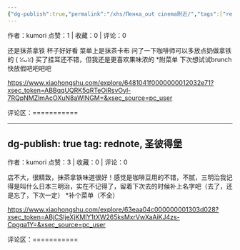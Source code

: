 ```yaml
---
{"dg-publish":true,"permalink":"/xhs/Пенка_out cinema附近/","tags":["rednote","圣彼得堡"],"created":"2025-03-17T22:15:11.698+08:00","updated":"2025-03-17T22:33:36.009+08:00"}
---
```


作者：kumori
点赞：1   |   收藏：0   |   评论：0

还是抹茶拿铁 杯子好好看 菜单上是抹茶卡布 问了一下咖啡师可以多放点奶做拿铁的 ( ꈍᴗꈍ)
买了挂耳还不错，但我还是更喜欢果味浓的
*附菜单
下次想试试brunch 快放假吧吧吧吧

https://www.xiaohongshu.com/explore/6481041f0000000012032e71?xsec_token=ABBqqUQRK5qRTeOiRsvOyl-7RQpNMZlmAcOXuN8aWlNGM=&xsec_source=pc_user

评论区：===========


---
dg-publish: true
tag: rednote, 圣彼得堡
---
作者：kumori
点赞：3   |   收藏：0   |   评论：0

店不大，很精致，抹茶拿铁味道很好！感觉是咖啡豆用的不错，不腻，三明治我记得是叫什么日本三明治，实在不记得了，留着下次去的时候补上名字吧（去了，还是忘了，下次一定）
*补个菜单（不全）

https://www.xiaohongshu.com/explore/63eaa04c000000001303d028?xsec_token=ABjCSIjeXjKMlY1tXW265ksMxrVwXaAiKJ4zs-Cpgqa1Y=&xsec_source=pc_user

评论区：===========

